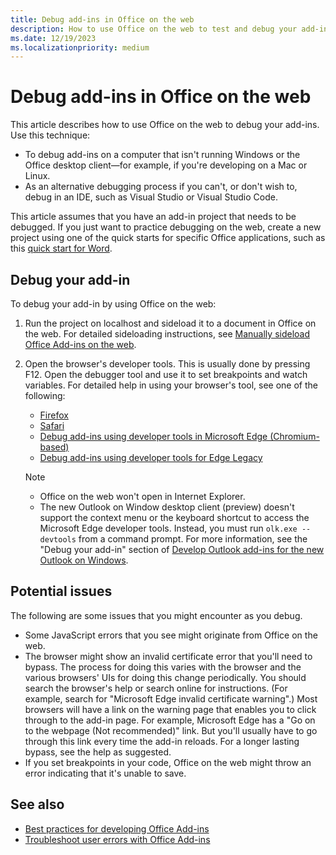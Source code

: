 ```yaml
---
title: Debug add-ins in Office on the web
description: How to use Office on the web to test and debug your add-ins.
ms.date: 12/19/2023
ms.localizationpriority: medium
---
```


# Debug add-ins in Office on the web

This article describes how to use Office on the web to debug your add-ins. Use this technique:

- To debug add-ins on a computer that isn't running Windows or the Office desktop client&mdash;for example, if you're developing on a Mac or Linux.
- As an alternative debugging process if you can't, or don't wish to, debug in an IDE, such as Visual Studio or Visual Studio Code.

This article assumes that you have an add-in project that needs to be debugged. If you just want to practice debugging on the web, create a new project using one of the quick starts for specific Office applications, such as this [quick start for Word](../quickstarts/word-quickstart-yo.md).

## Debug your add-in

To debug your add-in by using Office on the web:

1. Run the project on localhost and sideload it to a document in Office on the web. For detailed sideloading instructions, see [Manually sideload Office Add-ins on the web](sideload-office-add-ins-for-testing.md#manually-sideload-an-add-in-to-office-on-the-web).

1. Open the browser's developer tools. This is usually done by pressing F12. Open the debugger tool and use it to set breakpoints and watch variables. For detailed help in using your browser's tool, see one of the following:

    - [Firefox](https://firefox-source-docs.mozilla.org/devtools-user/index.html)
    - [Safari](https://support.apple.com/guide/safari/use-the-developer-tools-in-the-develop-menu-sfri20948/mac)
    - [Debug add-ins using developer tools in Microsoft Edge (Chromium-based)](debug-add-ins-using-devtools-edge-chromium.md)
    - [Debug add-ins using developer tools for Edge Legacy](debug-add-ins-using-devtools-edge-legacy.md)

    > [!NOTE]
    > - Office on the web won't open in Internet Explorer.
    > - The new Outlook on Window desktop client (preview) doesn't support the context menu or the keyboard shortcut to access the Microsoft Edge developer tools. Instead, you must run `olk.exe --devtools` from a command prompt. For more information, see the "Debug your add-in" section of [Develop Outlook add-ins for the new Outlook on Windows](../outlook/one-outlook.md#debug-your-add-in).

## Potential issues

The following are some issues that you might encounter as you debug.

- Some JavaScript errors that you see might originate from Office on the web.
- The browser might show an invalid certificate error that you'll need to bypass. The process for doing this varies with the browser and the various browsers' UIs for doing this change periodically. You should search the browser's help or search online for instructions. (For example, search for "Microsoft Edge invalid certificate warning".) Most browsers will have a link on the warning page that enables you to click through to the add-in page. For example, Microsoft Edge has a "Go on to the webpage (Not recommended)" link. But you'll usually have to go through this link every time the add-in reloads. For a longer lasting bypass, see the help as suggested.
- If you set breakpoints in your code, Office on the web might throw an error indicating that it's unable to save.

## See also

- [Best practices for developing Office Add-ins](../concepts/add-in-development-best-practices.md)
- [Troubleshoot user errors with Office Add-ins](testing-and-troubleshooting.md)
